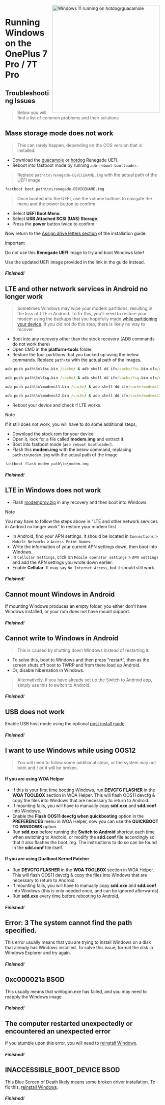<img align="right" src="https://github.com/n00b69/woa-op7/blob/main/op7.png" width="350" alt="Windows 11 running on hotdog/guacamole">

# Running Windows on the OnePlus 7 Pro / 7T Pro

## Troubleshooting Issues
> Below you will find a list of common problems and their solutions

## Mass storage mode does not work
> This can rarely happen, depending on the OOS version that is installed.
- Download the [guacamole](https://github.com/n00b69/woa-op7/releases/download/Files/renegade-guacamole.img) or [hotdog](https://github.com/n00b69/woa-op7/releases/download/Files/renegade-hotdog.img) Renegade UEFI.
- Reboot into fastboot mode by running `adb reboot bootloader`.
> Replace `path\to\renegade-DEVICENAME.img` with the actual path of the UEFI image.
```cmd
fastboot boot path\to\renegade-DEVICENAME.img
```
> Once booted into the UEFI, use the volume buttons to navigate the menu and the power button to confirm
- Select **UEFI Boot Menu**.
- Select **USB Attached SCSI (UAS) Storage**.
- Press the **power** button twice to confirm.

Now return to the [Assign drive letters section](3-install.md#Assign-letters-to-WINONEPLUS-and-ESPONEPLUS) of the installation guide.

> [!Important]
> Do not use this **Renegade UEFI** image to try and boot Windows later!
>
> Use the updated UEFI image provided in the link in the guide instead.

##### Finished!

## LTE and other network services in Android no longer work
> Sometimes Windows may wipe your modem partitions, resulting in the loss of LTE in Android. To fix this, you'll need to restore your modem using the backups that you hopefully made [while partitioning your device](1-partition.md#backing-up-important-files). If you did not do this step, there is likely no way to recover.
- Boot into any recovery other than the stock recovery (ADB commands do not work there)
- Open CMD in the **platform-tools** folder.
- Restore the four partitions that you backed up using the below commands. Replace `path\to` with the actual path of the images.
```cmd
adb push path\to\fsc.bin /cache/ & adb shell dd if=/cache/fsc.bin of=/dev/block/by-name/fsc
```

```cmd
adb push path\to\fsg.bin /cache/ & adb shell dd if=/cache/fsg.bin of=/dev/block/by-name/fsg
```

```cmd
adb push path\to\modemst1.bin /cache/ & adb shell dd if=/cache/modemst1.bin of=/dev/block/by-name/modemst1
```

```cmd
adb push path\to\modemst2.bin /cache/ & adb shell dd if=/cache/modemst2.bin of=/dev/block/by-name/modemst2
```
- Reboot your device and check if LTE works.
> [!Note]
> If it still does not work, you will have to do some additional steps;
- Download the stock rom for your device
- Open it, look for a file called **modem.img** and extract it.
- Boot into fastboot mode (`adb reboot bootloader`).
- Flash this **modem.img** with the below command, replacing `path\to\modem.img` with the actual path of the image
```cmd
fastboot flash modem path\to\modem.img
```

##### Finished!

## LTE in Windows does not work
- Flash [modemprov.zip](https://github.com/n00b69/woa-op7/releases/download/Files/modemprov.zip) in any recovery and then boot into Windows.

> [!Note]
> You may have to follow the steps above in "LTE and other network services in Android no longer work" to restore your modem first
- In Android, find your APN settings. It should be located in `Connections` > `Mobile Networks` > `Access Point Names`.
- Write the information of your current APN settings down, then boot into Windows.
- In `Cellular Settings`, click on `Mobile operator settings` > `APN settings` and add the APN settings you wrote down earlier.
- Enable **Cellular**. It may say `No Internet Access`, but it should still work. 

##### Finished!

## Cannot mount Windows in Android
If mounting Windows produces an empty folder, you either don't have Windows installed, or your rom does not have mount support.

##### Finished!

## Cannot write to Windows in Android
> This is caused by shutting down Windows instead of restarting it.
- To solve this, boot to Windows and then press "restart", then as the screen shuts off boot to TWRP and from there load up Android.
- Or, disable hibernation in Windows. 
> Alternatively, if you have already set up the Switch to Android app, simply use this to switch to Android.

##### Finished!

## USB does not work
Enable USB host mode using the optional [post install guide](materials.md#toggling-usb-host-mode).

##### Finished!

## I want to use Windows while using OOS12
> You will need to follow some additional steps, or the system may not boot and / or it will be broken.

#### If you are using WOA Helper
- If this is your first time booting Windows, run **DEVCFG FLASHER** in the **WOA TOOLBOX** section in WOA Helper. This will flash OOS11 devcfg & copy the files into Windows that are necessary to return to Android.
- If mounting fails, you will have to manually copy **sdd.exe** and **sdd.conf** into Windows.
- Enable the **Flash OOS11 devcfg when quickbooting** option in the **PREFERENCES** menu in WOA Helper, now you can use the **QUICKBOOT TO WINDOWS** option.
- Run **sdd.exe** before running the **Switch to Android** shortcut each time when switching to Android, or modify the **sdd.conf** file accordingly so that it also flashes the boot.img. The instructions to do so can be found in the **sdd.conf** file itself.

#### If you are using Dualboot Kernel Patcher
- Run **DEVCFG FLASHER** in the **WOA TOOLBOX** section in WOA Helper. This will flash OOS11 devcfg & copy the files into Windows that are necessary to return to Android.
- If mounting fails, you will have to manually copy **sdd.exe** and **sdd.conf** into Windows (this is only needed once, and can be ignored afterwards).
- Run **sdd.exe** every time before rebooting to Android.

##### Finished!


## Error: 3 The system cannot find the path specified.
This error usually means that you are trying to install Windows on a disk that already has Windows installed. To solve this issue, format the disk in Windows Explorer and try again.

##### Finished!

## 0xc000021a BSOD
This usually means that winlogon.exe has failed, and you may need to reapply the Windows image.

##### Finished!

## The computer restarted unexpectedly or encountered an unexpected error
If you stumble upon this error, you will need to [reinstall Windows](reinstall.md).

##### Finished!

## INACCESSIBLE_BOOT_DEVICE BSOD
This Blue Screen of Death likely means some broken driver installation. To fix this, [reinstall Windows](reinstall.md).

##### Finished!



















